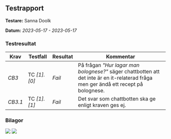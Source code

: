 ## Testrapport  

**Testare:** Sanna Doolk

**Datum:** *2023-05-17 - 2023-05-17*

### Testresultat

| Krav     | Testfall     | Resultat    | Kommentar |
| -------- | ------------ | ----------- | --------- |
| *CB3* | TC *[1].[0]* | *Fail* |På frågan *"Hur lagar man bolognese?"* säger chattbotten att det inte är en it-relaterad fråga men ger ändå ett recept på bolognese. |
| *CB3.1* | TC *[1].[1]* | *Fail* |Det svar som chattbotten ska ge enligt kraven ges ej. |


### Bilagor

<img src="/img/fråga_bolognese.png" />

<img src="/img/harry_potter_fråga.png" />

